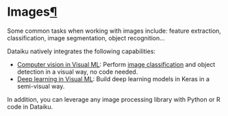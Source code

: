 Images[¶](#images "Permalink to this heading")
==============================================


Some common tasks when working with images include: feature extraction, classification, image segmentation, object recognition…


Dataiku natively integrates the following capabilities:


* [Computer vision in Visual ML](../../machine-learning/computer-vision/index.html): Perform [image classification](https://knowledge.dataiku.com/latest/ml-analytics/images/classification-visual/tutorial-index.html) and object detection in a visual way, no code needed.
* [Deep learning in Visual ML](../../machine-learning/deep-learning/index.html): Build deep learning models in Keras in a semi\-visual way.


In addition, you can leverage any image processing library with Python or R code in Dataiku.